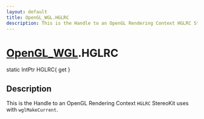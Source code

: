 ```yaml
---
layout: default
title: OpenGL_WGL.HGLRC
description: This is the Handle to an OpenGL Rendering Context HGLRC StereoKit uses with wglMakeCurrent.
---
```

# [OpenGL_WGL]({{site.url}}/Pages/Reference/OpenGL_WGL.html).HGLRC

<div class='signature' markdown='1'>
static IntPtr HGLRC{ get }
</div>

## Description
This is the Handle to an OpenGL Rendering Context
`HGLRC` StereoKit uses with `wglMakeCurrent`.

